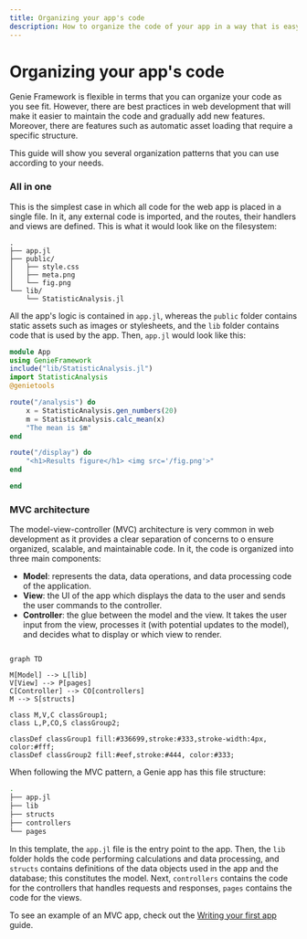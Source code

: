 ```yaml
---
title: Organizing your app's code
description: How to organize the code of your app in a way that is easy to maintain and extend.
---
```


# Organizing your app's code

Genie Framework is flexible in terms that you can organize your code as you see fit. However, there are best practices in web development that will make it easier to maintain the code and gradually add new features. Moreover, there are features such as automatic asset loading that require a specific structure.

This guide will show you several organization patterns that you can use according to your needs.

### All in one

This is the simplest case in which all code for the web app is placed in a single file. In it, any external code is imported, and the routes, their handlers and views are defined. This is what it would look like on the filesystem:

```
.
├── app.jl
├── public/
│   ├── style.css
│   ├── meta.png
│   └── fig.png
└── lib/
    └── StatisticAnalysis.jl
```
All the app's logic is contained in `app.jl`, whereas the `public` folder contains static assets such as images or stylesheets, and the `lib` folder contains code that is used by the app. Then, `app.jl` would look like this:


```julia
module App
using GenieFramework
include("lib/StatisticAnalysis.jl")
import StatisticAnalysis
@genietools

route("/analysis") do
    x = StatisticAnalysis.gen_numbers(20)
    m = StatisticAnalysis.calc_mean(x)
    "The mean is $m"
end

route("/display") do
    "<h1>Results figure</h1> <img src='/fig.png'>"
end

end
```

### MVC architecture

The model-view-controller (MVC) architecture is very common in web development as it provides a clear separation of concerns to o ensure organized, scalable, and maintainable code. In it, the code is organized into three main components:

- **Model**: represents the data, data operations, and data processing code of the application.
- **View**: the UI of the app which displays the data to the user and sends the user commands to the controller.
- **Controller**: the glue between the model and the view. It takes the user input from the view, processes it (with potential updates to the model), and decides what to display or which view to render.


```mermaid

graph TD

M[Model] --> L[lib]
V[View] --> P[pages]
C[Controller] --> CO[controllers]
M --> S[structs]

class M,V,C classGroup1;
class L,P,CO,S classGroup2;

classDef classGroup1 fill:#336699,stroke:#333,stroke-width:4px, color:#fff; 
classDef classGroup2 fill:#eef,stroke:#444, color:#333;

```

When following the MVC pattern, a Genie app has this file structure:

```bash
.
├── app.jl
├── lib
├── structs
├── controllers
└── pages

```

In this template, the `app.jl` file is the entry point to the app. Then, the `lib` folder holds the code performing calculations and data processing, and `structs` contains definitions of the data objects used in the app and the database; this constitutes the model. Next, `controllers` contains the code for the controllers that handles requests and responses, `pages` contains the code for the views.

To see an example of an MVC app, check out the [Writing your first app](/guides/writing-your-first-app) guide.

